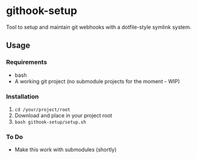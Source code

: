 # githook-setup

Tool to setup and maintain git webhooks with a dotfile-style symlink system.

## Usage
### Requirements
* bash
* A working git project (no submodule projects for the moment - WIP)

### Installation
1. `cd /your/project/root`
2. Download and place in your project root
3. `bash githook-setup/setup.sh`

### To Do
* Make this work with submodules (shortly)
